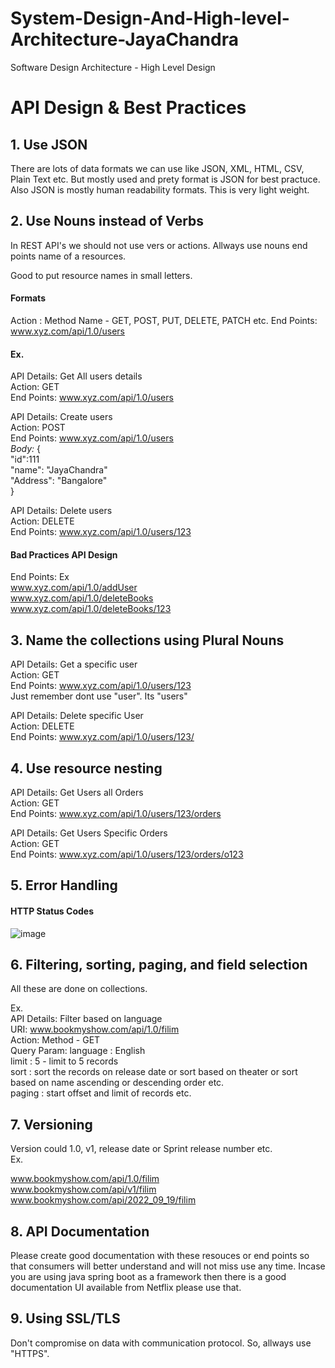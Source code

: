 # System-Design-And-High-level-Architecture-JayaChandra
Software Design Architecture - High Level Design

# API Design & Best Practices

## 1. Use JSON

There are lots of data formats we can use like JSON, XML, HTML, CSV, Plain Text etc. But mostly used and prety format is JSON for best practuce. Also JSON is mostly human readability formats. This is very light weight.<br> 

## 2. Use Nouns instead of Verbs
In REST API's we should not use vers or actions. Allways use nouns end points name of a resources.<br>

Good to put resource names in small letters.<br>

#### Formats
Action : Method Name - GET, POST, PUT, DELETE, PATCH etc.
End Points: www.xyz.com/api/1.0/users

#### Ex. 
API Details: Get All users details <br>
Action: GET <br>
End Points: www.xyz.com/api/1.0/users <br>

API Details: Create users <br>
Action: POST<br>
End Points: www.xyz.com/api/1.0/users <br>
*Body:* {<br>
        "id":111<br>
        "name": "JayaChandra"<br>
        "Address": "Bangalore"<br>
      }<br>

API Details: Delete users <br>
Action: DELETE<br>
End Points: www.xyz.com/api/1.0/users/123 <br>

#### Bad Practices API Design
End Points: Ex<br>
www.xyz.com/api/1.0/addUser <br>
www.xyz.com/api/1.0/deleteBooks<br>
www.xyz.com/api/1.0/deleteBooks/123<br>

## 3. Name the collections using Plural Nouns

API Details: Get a specific user <br>
Action: GET<br>
End Points: www.xyz.com/api/1.0/users/123 <br>  Just remember dont use "user". Its "users"

API Details: Delete specific User <br>
Action: DELETE<br>
End Points: www.xyz.com/api/1.0/users/123/ <br>

## 4. Use resource nesting

API Details: Get Users all Orders <br>
Action: GET<br>
End Points: www.xyz.com/api/1.0/users/123/orders <br>

API Details: Get Users Specific Orders <br>
Action: GET<br>
End Points: www.xyz.com/api/1.0/users/123/orders/o123 <br>

## 5. Error Handling

#### HTTP Status Codes

![image](https://user-images.githubusercontent.com/115500959/196740878-3e1e90a9-9739-4376-9341-8d6acb2e132f.png)


## 6. Filtering, sorting, paging, and field selection

All these are done on collections. <br>

Ex. <br>
API Details: Filter based on language<br>
URI: www.bookmyshow.com/api/1.0/filim <br>
Action: Method - GET <br>
Query Param: language : English <br>
             limit : 5 - limit to 5 records <br>
             sort : sort the records on release date or sort based on theater or sort based on name ascending or descending order etc. <br>
             paging : start offset and limit of records etc. <br>

## 7. Versioning

Version could 1.0, v1, release date or Sprint release number etc.<br>
Ex.<br>

www.bookmyshow.com/api/1.0/filim <br>
www.bookmyshow.com/api/v1/filim <br>
www.bookmyshow.com/api/2022_09_19/filim <br>

## 8. API Documentation

Please create good documentation with these resouces or end points so that consumers will better understand and will not miss use any time.
Incase you are using java spring boot as a framework then there is a good documentation UI available from Netflix please use that.

## 9. Using SSL/TLS

Don't compromise on data with communication protocol. So, allways use "HTTPS".
